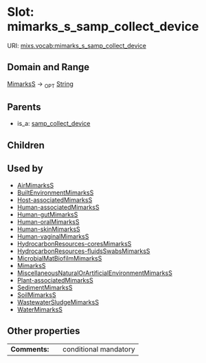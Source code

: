 
# Slot: mimarks_s_samp_collect_device




URI: [mixs.vocab:mimarks_s_samp_collect_device](https://w3id.org/mixs/vocab/mimarks_s_samp_collect_device)


## Domain and Range

[MimarksS](MimarksS.md) ->  <sub>OPT</sub> [String](types/String.md)

## Parents

 *  is_a: [samp_collect_device](samp_collect_device.md)

## Children


## Used by

 * [AirMimarksS](AirMimarksS.md)
 * [BuiltEnvironmentMimarksS](BuiltEnvironmentMimarksS.md)
 * [Host-associatedMimarksS](Host-associatedMimarksS.md)
 * [Human-associatedMimarksS](Human-associatedMimarksS.md)
 * [Human-gutMimarksS](Human-gutMimarksS.md)
 * [Human-oralMimarksS](Human-oralMimarksS.md)
 * [Human-skinMimarksS](Human-skinMimarksS.md)
 * [Human-vaginalMimarksS](Human-vaginalMimarksS.md)
 * [HydrocarbonResources-coresMimarksS](HydrocarbonResources-coresMimarksS.md)
 * [HydrocarbonResources-fluidsSwabsMimarksS](HydrocarbonResources-fluidsSwabsMimarksS.md)
 * [MicrobialMatBiofilmMimarksS](MicrobialMatBiofilmMimarksS.md)
 * [MimarksS](MimarksS.md)
 * [MiscellaneousNaturalOrArtificialEnvironmentMimarksS](MiscellaneousNaturalOrArtificialEnvironmentMimarksS.md)
 * [Plant-associatedMimarksS](Plant-associatedMimarksS.md)
 * [SedimentMimarksS](SedimentMimarksS.md)
 * [SoilMimarksS](SoilMimarksS.md)
 * [WastewaterSludgeMimarksS](WastewaterSludgeMimarksS.md)
 * [WaterMimarksS](WaterMimarksS.md)

## Other properties

|  |  |  |
| --- | --- | --- |
| **Comments:** | | conditional mandatory |

